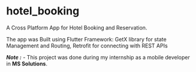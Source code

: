 # hotel_booking
A Cross Platform App for Hotel Booking and Reservation.

The app was Built using Flutter Framework: GetX library for state Management and Routing, Retrofit for connecting with REST APIs


***Note :*** -  This project was done during my internship as a mobile developer in **MS Solutions**.